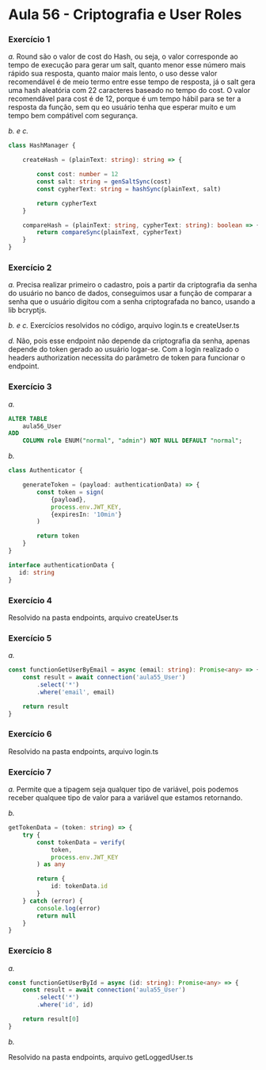 # Aula 56 - Criptografia e User Roles

### Exercício 1

_a._ Round são o valor de cost do Hash, ou seja, o valor corresponde ao tempo de execução para gerar um salt, quanto menor esse número mais rápido sua resposta, quanto maior mais lento, o uso desse valor recomendável é de meio termo entre esse tempo de resposta, já o salt gera uma hash aleatória com 22 caracteres baseado no tempo do cost. O valor recomendável para cost é de 12, porque é um tempo hábil para se ter a resposta da função, sem qu eo usuário tenha que esperar muito e um tempo bem compátivel com segurança.

_b. e c._

```Typescript
class HashManager {

    createHash = (plainText: string): string => {

        const cost: number = 12
        const salt: string = genSaltSync(cost)
        const cypherText: string = hashSync(plainText, salt)

        return cypherText
    }

    compareHash = (plainText: string, cypherText: string): boolean => {
        return compareSync(plainText, cypherText)
    }
}
```

### Exercício 2

_a._ Precisa realizar primeiro o cadastro, pois a partir da criptografia da senha do usuário no banco de dados, conseguimos usar a função de comparar a senha que o usuário digitou com a senha criptografada no banco, usando a lib bcryptjs.

_b. e c._ Exercícios resolvidos no código, arquivo login.ts e createUser.ts

_d._ Não, pois esse endpoint não depende da criptografia da senha, apenas depende do token gerado ao usuário logar-se. Com a login realizado o headers authorization necessita do parâmetro de token para funcionar o endpoint.

### Exercício 3

_a._ 
```SQL
ALTER TABLE
    aula56_User 
ADD 
    COLUMN role ENUM("normal", "admin") NOT NULL DEFAULT "normal";
```

_b._ 

```Typescript
class Authenticator {

    generateToken = (payload: authenticationData) => {
        const token = sign(
            {payload},
            process.env.JWT_KEY,
            {expiresIn: '10min'}
        )

        return token
    }
}

interface authenticationData {
   id: string
}
```

### Exercício 4

Resolvido na pasta endpoints, arquivo createUser.ts

### Exercício 5

_a._ 
```Typescript
const functionGetUserByEmail = async (email: string): Promise<any> => {
    const result = await connection('aula55_User')
        .select('*')
        .where('email', email)

    return result
}
```
### Exercício 6

Resolvido na pasta endpoints, arquivo login.ts

### Exercício 7

_a._ Permite que a tipagem seja qualquer tipo de variável, pois podemos receber qualquee tipo de valor para a variável que estamos retornando.

_b._
```Typescript
getTokenData = (token: string) => {
    try {
        const tokenData = verify(
            token,
            process.env.JWT_KEY
        ) as any

        return {
            id: tokenData.id
        }
    } catch (error) {
        console.log(error)
        return null
    }
}
```

### Exercício 8

_a._ 
```Typescript
const functionGetUserById = async (id: string): Promise<any> => {
    const result = await connection('aula55_User')
        .select('*')
        .where('id', id)

    return result[0]
}
```

_b._ 

Resolvido na pasta endpoints, arquivo getLoggedUser.ts
